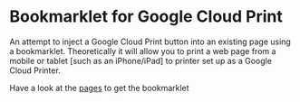# Bookmarklet for Google Cloud Print

An attempt to inject a Google Cloud Print button into an existing page using a bookmarklet.
Theoretically it will allow you to print a web page from a mobile or tablet [such as an iPhone/iPad] to printer set up as a Google Cloud Printer. 

Have a look at the [pages](http://petercamfield.github.com/gcpbookmarklet/) to get the bookmarklet